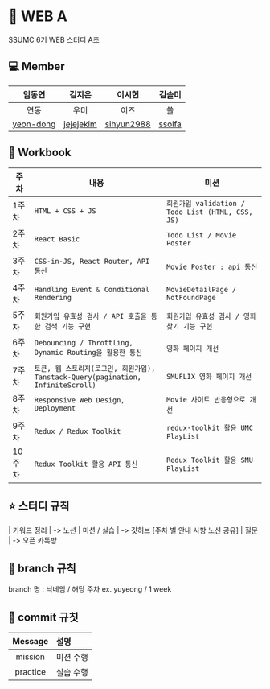 # :leaves: WEB A
SSUMC 6기 WEB 스터디 A조

## 💻 Member
| 임동연 | 김지은 | 이시현 | 김솔미 |
| :---------:|:----------:|:----------:|:----------:|
| 연동 | 우미 | 이즈 | 쏠 |
| [yeon-dong](https://github.com/yeon-dong) | [jejejekim](https://github.com/jejejekim) | [sihyun2988](https://github.com/sihyun2988) | [ssolfa](https://github.com/ssolfa) |

## 📖 Workbook
| 주차 | 내용 |  미션  | 
| --- | --- | --- |
| 1주차 | `HTML + CSS + JS` |  `회원가입 validation / Todo List (HTML, CSS, JS)` |
| 2주차 | `React Basic` |  `Todo List / Movie Poster` |
| 3주차 | `CSS-in-JS, React Router, API 통신` |  `Movie Poster : api 통신` |
| 4주차 | `Handling Event & Conditional Rendering` | `MovieDetailPage / NotFoundPage` |
| 5주차 | `회원가입 유효성 검사 / API 호출을 통한 검색 기능 구현`|  `회원가입 유효성 검사 / 영화 찾기 기능 구현` |
| 6주차 | `Debouncing / Throttling, Dynamic Routing을 활용한 통신` |  `영화 페이지 개선` |
| 7주차 | `토큰, 웹 스토리지(로그인, 회원가입), Tanstack-Query(pagination, InfiniteScroll)` |  `SMUFLIX 영화 페이지 개선` |
| 8주차 | `Responsive Web Design, Deployment` |  `Movie 사이트 반응형으로 개선` |
| 9주차 | `Redux / Redux Toolkit` |  `redux-toolkit 활용 UMC PlayList` |
| 10주차 | `Redux Toolkit 활용 API 통신`|  `Redux Toolkit 활용 SMU PlayList` |

## ⭐️ 스터디 규칙
| 키워드 정리 | -> 노션
| 미션 / 실습 | -> 깃허브 [주차 별 안내 사항 노션 공유]
| 질문 | -> 오픈 카톡방

## 🌳 branch 규칙
branch 명 : 닉네임 / 해당 주차
ex. yuyeong / 1 week 

## 🔖 commit 규칫
| Message  | 설명                                              |
| :------: | :------------------------------------------------ |
|   mission   | 미션 수행                                  |
|   practice   | 실습 수행                             |
